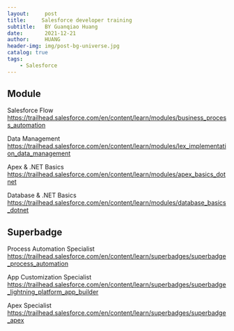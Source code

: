 ```yaml
---
layout:     post
title:     Salesforce developer training
subtitle:   BY Guanqiao Huang
date:       2021-12-21
author:     HUANG
header-img: img/post-bg-universe.jpg
catalog: true
tags:
    - Salesforce
---
```

## Module
Salesforce Flow
https://trailhead.salesforce.com/en/content/learn/modules/business_process_automation

Data Management
https://trailhead.salesforce.com/en/content/learn/modules/lex_implementation_data_management

Apex & .NET Basics
https://trailhead.salesforce.com/en/content/learn/modules/apex_basics_dotnet

Database & .NET Basics
https://trailhead.salesforce.com/en/content/learn/modules/database_basics_dotnet

## Superbadge
Process Automation Specialist
https://trailhead.salesforce.com/en/content/learn/superbadges/superbadge_process_automation

App Customization Specialist
https://trailhead.salesforce.com/en/content/learn/superbadges/superbadge_lightning_platform_app_builder

Apex Specialist
https://trailhead.salesforce.com/en/content/learn/superbadges/superbadge_apex
